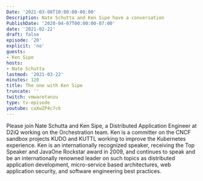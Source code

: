 ```yaml
---
Date: '2021-03-08T10:00:00-08:00'
Description: Nate Schutta and Ken Sipe have a conversation
PublishDate: '2020-04-07T00:00:00-07:00'
date: '2021-02-22'
draft: false
episode: '20'
explicit: 'no'
guests:
- Ken Sipe
hosts:
- Nate Schutta
lastmod: '2021-03-22'
minutes: 120
title: The one with Ken Sipe
truncate: ''
twitch: vmwaretanzu
type: tv-episode
youtube: caXwZP4c7ck
---
```


Please join Nate Schutta and Ken Sipe, a Distributed Application Engineer at D2iQ working on the Orchestration team. Ken is a committer on the CNCF sandbox projects KUDO and KUTTL working to improve the Kubernetes experience. Ken is an internationally recognized speaker, receiving the Top Speaker and JavaOne Rockstar award in 2009, and continues to speak and be an internationally renowned leader on such topics as distributed application development, micro-service based architectures, web application security, and software engineering best practices.